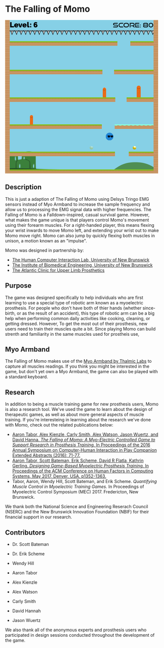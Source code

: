 # The Falling of Momo

  ![Momo](data/images/momo-gameplay.png)


## Description

  This is just a adaption of The Falling of Momo using Delsys Tringo EMG sensors instead of Myo Armband to increase the sample frequency and allow us to processing the EMG signal data with higher frequencies.
  The Falling of Momo is a Falldown-inspired, casual survival game. However, what makes the game unique is that players control Momo's movement using their forearm muscles. For a right-handed player, this means flexing your wrist inwards to move Momo left, and extending your wrist out to make Momo move right. Momo can also jump by quickly flexing both muscles in unison, a motion known as an "impulse".

  Momo was designed in partnership by:

  - [The Human Computer Interaction Lab, University of New Brunswick](http://hci.cs.unb.ca/)
  - [The Institute of Biomedical Engineering, University of New Brunswick](http://www.unb.ca/research/institutes/biomedical/)
  - [The Atlantic Clinic for Upper Limb Prosthetics](http://limbclinic.com/)


## Purpose

  The game was designed specifically to help individuals who are first learning to use a special type of robotic arm known as a myoelectric prosthesis. For people who don't have both of thier hands (whether since-birth, or as the result of an accident), this type of robotic arm can be a big help when performing common daily activities like cooking, cleaning, or getting dressed. However, To get the most out of their prosthesis, new users need to train their muscles quite a bit. Since playing Momo can build strenth and familiarity in the same muscles used for prostheis use, 


## Myo Armband

  The Falling of Momo makes use of the [Myo Armband by Thalmic Labs](https://www.myo.com/) to capture all muscles readings. If you think you might be interested in the game, but don't yet own a Myo Armband, the game can also be played with a standard keyboard.


## Research

  In addition to being a muscle training game for new prosthesis users, Momo is also a research tool. We've used the game to learn about the design of therapeutic games, as well as about more general aspects of muscle training. If you're interesteing in learning about the research we've done with Momo, check out the related publications below:

  - [Aaron Tabor, Alex Kienzle, Carly Smith, Alex Watson, Jason Wuertz, and David Hanna. *The Falling of Momo: A Myo-Electric Controlled Game to Support Research in Prosthesis Training.* In Proceedings of the 2016 Annual Symposium on Computer-Human Interaction in Play Companion Extended Abstracts (2016): 71-77.](https://dl.acm.org/citation.cfm?id=2971806)
  - [Aaron Tabor, Scott Bateman, Erik Scheme, David R Flatla, Kathrin Gerling. *Designing Game-Based Myoelectric Prosthesis Training.* In Proceedings of the ACM Conference on Human Factors in Computing Systems, May 2017, Denver, USA. p1352-1363.](https://dl.acm.org/citation.cfm?id=3025676)
  - Tabor, Aaron, Wendy Hill, Scott Bateman, and Erik Scheme. *Quantifying Muscle Control in Myoelectric Training Games.* In Proceedings of Myoelectric Control Symposium (MEC) 2017. Fredericton, New Brunswick.

 We thank both the National Science and Engineering Reserach Council (NSERC) and the New Brunswick Innovation Foundation (NBIF) for their financial support in our research.



## Contributors

  - Dr. Scott Bateman
  - Dr. Erik Scheme
  - Wendy Hill

  - Aaron Tabor
  - Alex Kienzle
  - Alex Watson
  - Carly Smith
  - David Hannah
  - Jason Wuertz

We also thank all of the anonymous experts and prosthesis users who participated in design sessions conducted throughout the development of the game.
